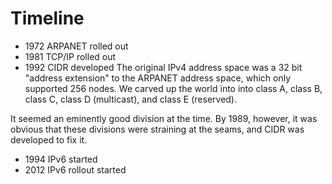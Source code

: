 
# Timeline

* 1972 ARPANET rolled out
* 1981 TCP/IP rolled out
* 1992 CIDR developed
The original IPv4 address space was a 32 bit "address extension" to the ARPANET
address space, which only supported 256 nodes. We carved up the world into into class A, class B, class C, class D (multicast), and class E (reserved).

It seemed an eminently good division at the time. By 1989, however, it was
obvious that these divisions were straining at the seams, and CIDR was developed
to fix it.

* 1994 IPv6 started
* 2012 IPv6 rollout started
 
